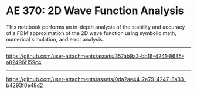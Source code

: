 # AE 370: 2D Wave Function Analysis

This notebook performs an in-depth analysis of the stability and accuracy of a FDM approximation of the 2D wave function using symbolic math, numerical simulation, and error analysis.

---

https://github.com/user-attachments/assets/357ab9a3-bb16-4241-8635-a82496f159c4


---

https://github.com/user-attachments/assets/0da2ae44-2e79-4247-8a33-b4293f0e48d2

